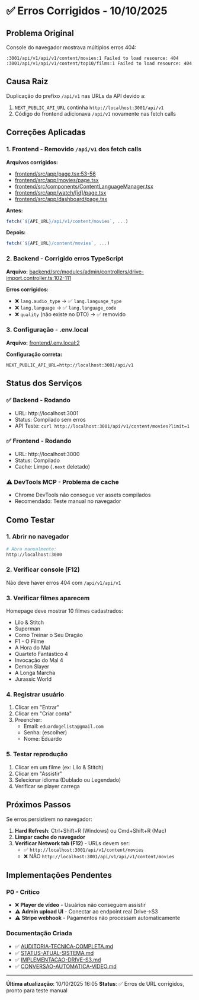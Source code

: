 # ✅ Erros Corrigidos - 10/10/2025

## Problema Original
Console do navegador mostrava múltiplos erros 404:
```
:3001/api/v1/api/v1/content/movies:1 Failed to load resource: 404
:3001/api/v1/api/v1/content/top10/films:1 Failed to load resource: 404
```

## Causa Raiz
Duplicação do prefixo `/api/v1` nas URLs da API devido a:
1. `NEXT_PUBLIC_API_URL` continha `http://localhost:3001/api/v1`
2. Código do frontend adicionava `/api/v1` novamente nas fetch calls

## Correções Aplicadas

### 1. Frontend - Removido `/api/v1` dos fetch calls

**Arquivos corrigidos:**
- [frontend/src/app/page.tsx:53-56](frontend/src/app/page.tsx#L53)
- [frontend/src/app/movies/page.tsx](frontend/src/app/movies/page.tsx)
- [frontend/src/components/ContentLanguageManager.tsx](frontend/src/components/ContentLanguageManager.tsx)
- [frontend/src/app/watch/[id]/page.tsx](frontend/src/app/watch/[id]/page.tsx)
- [frontend/src/app/dashboard/page.tsx](frontend/src/app/dashboard/page.tsx)

**Antes:**
```typescript
fetch(`${API_URL}/api/v1/content/movies`, ...)
```

**Depois:**
```typescript
fetch(`${API_URL}/content/movies`, ...)
```

### 2. Backend - Corrigido erros TypeScript

**Arquivo:** [backend/src/modules/admin/controllers/drive-import.controller.ts:102-111](backend/src/modules/admin/controllers/drive-import.controller.ts#L102)

**Erros corrigidos:**
- ❌ `lang.audio_type` → ✅ `lang.language_type`
- ❌ `lang.language` → ✅ `lang.language_code`
- ❌ `quality` (não existe no DTO) → ✅ removido

### 3. Configuração - .env.local

**Arquivo:** [frontend/.env.local:2](frontend/.env.local#L2)

**Configuração correta:**
```env
NEXT_PUBLIC_API_URL=http://localhost:3001/api/v1
```

## Status dos Serviços

### ✅ Backend - Rodando
- URL: http://localhost:3001
- Status: Compilado sem erros
- API Teste: `curl http://localhost:3001/api/v1/content/movies?limit=1`

### ✅ Frontend - Rodando
- URL: http://localhost:3000
- Status: Compilado
- Cache: Limpo (`.next` deletado)

### ⚠️ DevTools MCP - Problema de cache
- Chrome DevTools não consegue ver assets compilados
- Recomendado: Teste manual no navegador

## Como Testar

### 1. Abrir no navegador
```bash
# Abra manualmente:
http://localhost:3000
```

### 2. Verificar console (F12)
Não deve haver erros 404 com `/api/v1/api/v1`

### 3. Verificar filmes aparecem
Homepage deve mostrar 10 filmes cadastrados:
- Lilo & Stitch
- Superman
- Como Treinar o Seu Dragão
- F1 - O Filme
- A Hora do Mal
- Quarteto Fantástico 4
- Invocação do Mal 4
- Demon Slayer
- A Longa Marcha
- Jurassic World

### 4. Registrar usuário
1. Clicar em "Entrar"
2. Clicar em "Criar conta"
3. Preencher:
   - Email: `eduardogelista@gmail.com`
   - Senha: (escolher)
   - Nome: Eduardo

### 5. Testar reprodução
1. Clicar em um filme (ex: Lilo & Stitch)
2. Clicar em "Assistir"
3. Selecionar idioma (Dublado ou Legendado)
4. Verificar se player carrega

## Próximos Passos

Se erros persistirem no navegador:

1. **Hard Refresh**: Ctrl+Shift+R (Windows) ou Cmd+Shift+R (Mac)
2. **Limpar cache do navegador**
3. **Verificar Network tab (F12)** - URLs devem ser:
   - ✅ `http://localhost:3001/api/v1/content/movies`
   - ❌ NÃO `http://localhost:3001/api/v1/api/v1/content/movies`

## Implementações Pendentes

### P0 - Crítico
- ❌ **Player de vídeo** - Usuários não conseguem assistir
- ⚠️ **Admin upload UI** - Conectar ao endpoint real Drive→S3
- ⚠️ **Stripe webhook** - Pagamentos não processam automaticamente

### Documentação Criada
- ✅ [AUDITORIA-TECNICA-COMPLETA.md](AUDITORIA-TECNICA-COMPLETA.md)
- ✅ [STATUS-ATUAL-SISTEMA.md](STATUS-ATUAL-SISTEMA.md)
- ✅ [IMPLEMENTACAO-DRIVE-S3.md](IMPLEMENTACAO-DRIVE-S3.md)
- ✅ [CONVERSAO-AUTOMATICA-VIDEO.md](CONVERSAO-AUTOMATICA-VIDEO.md)

---

**Última atualização**: 10/10/2025 16:05
**Status**: ✅ Erros de URL corrigidos, pronto para teste manual
